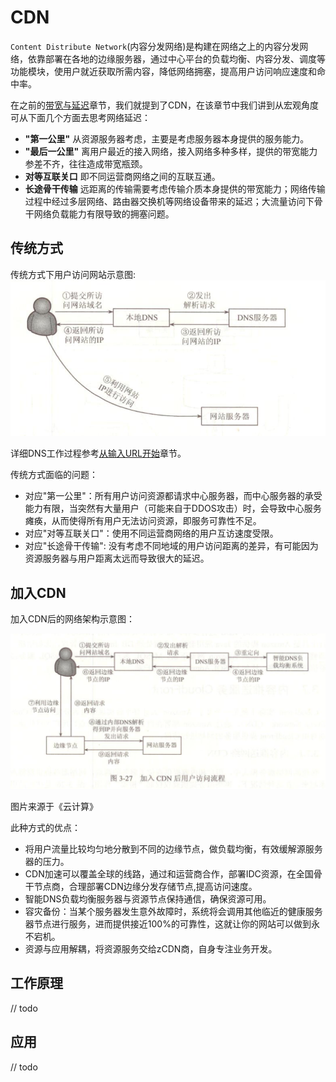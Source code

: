 # CDN

`Content Distribute Network`(内容分发网络)是构建在网络之上的内容分发网络，依靠部署在各地的边缘服务器，通过中心平台的负载均衡、内容分发、调度等功能模块，使用户就近获取所需内容，降低网络拥塞，提高用户访问响应速度和命中率。

在之前的[带宽与延迟](/带宽与延迟/带宽与延迟.md)章节，我们就提到了CDN，在该章节中我们讲到从宏观角度可从下面几个方面去思考网络延迟：

* **"第一公里"** 从资源服务器考虑，主要是考虑服务器本身提供的服务能力。
* **"最后一公里"** 离用户最近的接入网络，接入网络多种多样，提供的带宽能力参差不齐，往往造成带宽瓶颈。
* **对等互联关口** 即不同运营商网络之间的互联互通。
* **长途骨干传输** 远距离的传输需要考虑传输介质本身提供的带宽能力；网络传输过程中经过多层网络、路由器交换机等网络设备带来的延迟；大流量访问下骨干网络负载能力有限导致的拥塞问题。

## 传统方式

传统方式下用户访问网站示意图:
![/assets/cdn_traditional.png](/assets/cdn_traditional.png)

详细DNS工作过程参考[从输入URL开始](/带宽与延迟/从输入URL开始.md)章节。

传统方式面临的问题：

* 对应"第一公里"：所有用户访问资源都请求中心服务器，而中心服务器的承受能力有限，当突然有大量用户（可能来自于DDOS攻击）时，会导致中心服务瘫痪，从而使得所有用户无法访问资源，即服务可靠性不足。
* 对应"对等互联关口"：使用不同运营商网络的用户互访速度受限。
* 对应"长途骨干传输": 没有考虑不同地域的用户访问距离的差异，有可能因为资源服务器与用户距离太远而导致很大的延迟。

## 加入CDN

加入CDN后的网络架构示意图：

![/assets/cdn_addCDN.png](/assets/cdn_addCDN.png)

图片来源于《云计算》

此种方式的优点：
* 将用户流量比较均匀地分散到不同的边缘节点，做负载均衡，有效缓解源服务器的压力。
* CDN加速可以覆盖全球的线路，通过和运营商合作，部署IDC资源，在全国骨干节点商，合理部署CDN边缘分发存储节点,提高访问速度。
* 智能DNS负载均衡服务器与资源节点保持通信，确保资源可用。
* 容灾备份：当某个服务器发生意外故障时，系统将会调用其他临近的健康服务器节点进行服务，进而提供接近100%的可靠性，这就让你的网站可以做到永不宕机。
* 资源与应用解耦，将资源服务交给zCDN商，自身专注业务开发。
## 工作原理
// todo

## 应用

// todo